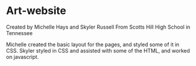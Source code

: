 # Art-website
Created by Michelle Hays and Skyler Russell
From Scotts Hill High School in Tennessee

Michelle created the basic layout for the pages, and styled some of it in CSS. Skyler styled in CSS and assisted with some of the HTML, and worked on javascript.
